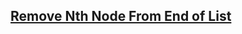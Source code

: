 ## [Remove Nth Node From End of List](http://leetcode.com/problems/remove-nth-node-from-end-of-list/)

